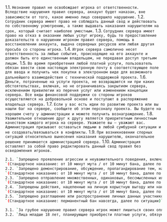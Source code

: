 
1.1. `Незнание правил не освобождает игрока от ответственности. Вследствие нарушения правил сервера, аккаунт будет наказан, вне зависимости от того, какое именно лицо совершило нарушение.`
1.2. `Сотрудник сервера имеет право не соблюдать данный свод и действовать по собственному усмотрению, а также выдавать наказания нарушителям на срок, который считает наиболее уместным.`
1.3. `Сотрудник сервера имеет право на отказ в оказании любых услуг игроку, будь то предоставление доказательств о нарушении игроком правил сервера, помощь в восстановлении аккаунта, выдача серверных ресурсов или любая другая просьба со стороны игрока.`
1.4. `Игрок сервера самолично несет ответственность за любые события, происходящие на его аккаунте и должен быть его единственным владельцем, не передавая доступ третьим лицам.`
1.5. `Во время приобретения любой платной услуги, пользователь обязан ввести свою настоящую электронную почту в соответствующее поле для ввода и получить чек покупки в электронном виде для возможного дальнейшего взаимодействия с технической поддержкой проекта.`
1.6. `Деньги, потраченные на услуги проекта, не возвращаются ни при каких обстоятельствах, включая, но не ограничиваясь закрытием сервера, исключением привилегии из перечня услуг или изменением концепции сервера. Все виды финансовой поддержки со стороны игроков осуществляются на добровольной основе и поступают в распоряжение владельца сервера.`
1.7. `Если у вас есть идеи по развитию проекта или вы нашли баг на сервере, сообщите об этом персоналу проекта. Вы будете на хорошем счету у администрации и можете получить вознаграждение.`
1.8. `Уважительное отношение друг к другу является приоритетным личностным качеством каждого игрока на сервере. Уважаете вы — уважают вас. Администрация призывает оставаться людьми в любой сумбурной ситуации и не создавать/ввязываться в конфликты.`
1.9. `При возникновении спорных ситуаций относительно вынесения наказания нарушителю, окончательное решение принимается администрацией сервера.`
1.10. `Администрация оставляет за собой право редактировать данный свод правил без осведомления игроков.`

```sh
2.1. `Запрещено проявление агрессии и неуважительного поведения, включая, но не ограничиваясь оскорблениями, травлей, кибербуллингом, а также любым деструктивным общением или воздействием на других участников проекта.
`(Стандартное наказание: от 10 минут мута / от 10 минут бана, далее по ситуации)`
2.2. `Запрещено демонстрирование, обсуждение, пропагандирование тем, нарушающих общественные моральные стандарты, включая, но не ограничиваясь темами сексуального характера, суицида, фашизма, нацизма, кровопролития, религии, веры, национальности, политики и войны.`
`(Стандартное наказание: от 10 минут мута / от 10 минут бана, далее по ситуации)`
2.3. `Запрещено отправление множественных, одинаковых, бессмысленных или рекламных сообщений, нарушающих комфорт других пользователей.`
`(Стандартное наказание: от 10 минут мута / от 10 минут бана, далее по ситуации)`
2.4. `Запрещены действия, нацеленные на личную корыстную выгоду или нанесение ущерба/вреда другим пользователям или серверу, включая, но не ограничиваясь провокациями, угрозами, шантажом, обманом, помехой игровому процессу, использованием чит-клиентов/модификаций, обходом полученных наказаний, использованием багов/лаг-машин, выдачей себя за администрацию проекта в любом проявлении.`
`(Стандартное наказание: от 10 минут мута / от 10 минут бана, далее по ситуации)`
2.5. `Запрещено разглашение или распространение личных данных участников проекта, включая, но не ограничиваясь номерами телефонов, личными фотографиями, IP-адресами, местами проживания или другими подобными данными в любом проявлении.`
`(Стандартное наказание: перманентный бан навсегда, далее по ситуации)`
```

```sh
3.1. `За грубое нарушение правил сервера игрок может лишиться своих оплаченных услуг навсегда.`
3.2. `Лица младше 18 лет, планирующие приобрести платные услуги, обязуются совершить покупку с разрешения родителей, прочитавших правила сервера. Мы не ручаемся за безопасность аккаунта и сохранность оплаченных услуг игрока на нашем проекте. Ответственность за все свои слова и действия владелец аккаунта берёт на себя.`
```
